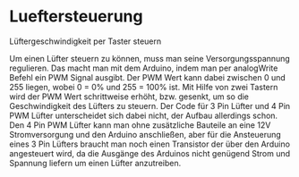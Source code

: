# Lueftersteuerung


Lüftergeschwindigkeit per Taster steuern

Um einen Lüfter steuern zu können, muss man seine Versorgungsspannung regulieren. Das macht man mit dem Arduino, indem man per analogWrite Befehl ein PWM Signal ausgibt. Der PWM Wert kann dabei zwischen 0 und 255 liegen, wobei 0 = 0% und 255 = 100% ist.
Mit Hilfe von zwei Tastern wird der PWM Wert schrittweise erhöht, bzw. gesenkt, um so die Geschwindigkeit des Lüfters zu steuern.
Der Code für 3 Pin Lüfter und 4 Pin PWM Lüfter unterscheidet sich dabei nicht, der Aufbau allerdings schon. Den 4 Pin PWM Lüfter kann man ohne zusätzliche Bauteile an eine 12V Stromversorgung und den Arduino anschließen, aber für die Ansteuerung eines 3 Pin Lüfters braucht man noch einen Transistor der über den Arduino angesteuert wird, da die Ausgänge des Arduinos nicht genügend Strom und Spannung liefern um einen Lüfter anzutreiben.
